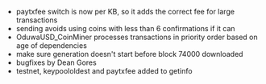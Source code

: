 * paytxfee switch is now per KB, so it adds the correct fee for large transactions
* sending avoids using coins with less than 6 confirmations if it can
* OduwaUSD_CoinMiner processes transactions in priority order based on age of dependencies
* make sure generation doesn't start before block 74000 downloaded
* bugfixes by Dean Gores
* testnet, keypoololdest and paytxfee added to getinfo
